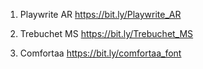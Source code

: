1. Playwrite AR
https://bit.ly/Playwrite_AR

2. Trebuchet MS 
https://bit.ly/Trebuchet_MS

3. Comfortaa
https://bit.ly/comfortaa_font
